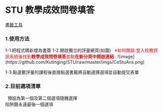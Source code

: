 # STU 教學成效問卷填答
[書籤工具](https://github.com/Kutinging/STU/blob/master/%E6%95%99%E5%AD%B8%E6%88%90%E6%95%88%E5%95%8F%E5%8D%B7%E5%A1%AB%E7%AD%94/JavaScript.txt "前往複製")
<h3>1.使用方法</h3>
1-1.把程式碼新增為書簽  
1-2.開啟獨立的評量網頁(如圖)  
<font color="red">※如何開啟:登入校務資訊系統後找到<strong>教學成效問卷填答</strong>並點<strong>在新分頁中開啟連結</strong></font>  
![image](https://github.com/Kutinging/STU/raw/master/imgs/CoStuAns.png)  <br/>

1-3.點選要評量的課程後直接點選書籤將自動選擇選項並自動提交表單  
<h3>2.目前選項清單</h3>  
預設為第一個及第二個選項隨機選擇<br/>
陷阱題永遠最後一個選項
